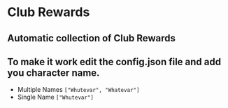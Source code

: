 # Club Rewards

## Automatic collection of Club Rewards

## To make it work edit the config.json file and add you character name.
- Multiple Names `["Whutevar", "Whatevar"]`
- Single Name `["Whutevar"]`
